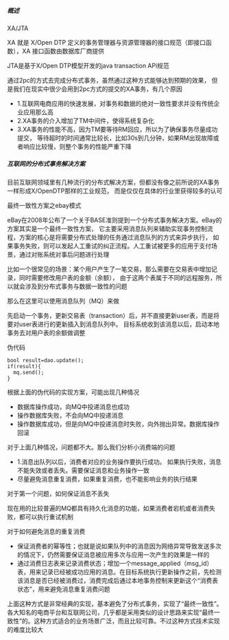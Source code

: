 ##### 概述
XA/JTA

XA 就是 X/Open DTP 定义的事务管理器与资源管理器的接口规范（即接口函数），XA 接口函数由数据库厂商提供

JTA是基于X/Open DTP模型开发的java transaction APi规范

通过2pc的方式去完成分布式事务，虽然通过这种方式能够达到预期的效果，
但是我们在现实中很少会用到2pc方式的提交的XA事务，有几个原因
- 1.互联网电商应用的快速发展，对事务和数据的绝对一致性要求并没有传统企业应用那么高
- 2.XA事务的介入增加了TM中间件，使得系统复杂化
- 3.XA事务的性能不高，因为TM要等待RM回应，所以为了确保事务尽量成功提交，
等待超时的时间通常比较长，比如30s到几分钟，如果RM出现故障或者响应比较慢，则整个事务的性能严重下降

##### 互联网的分布式事务解决方案
目前互联网领域里有几种流行的分布式解决方案，但都没有像之前所说的XA事务一样形成X/OpenDTP那样的工业规范，
而是仅仅在具体的行业里获得较多的认可

最终一致性方案之ebay模式

eBay在2008年公布了一个关于BASE准则提到一个分布式事务解决方案。eBay的方案其实是一个最终一致性方案，
它主要采用消息队列来辅助实现事务控制流程，方案的核心是将需要分布式处理的任务通过消息队列的方式来异步执行，
如果事务失败，则可以发起人工重试的纠正流程。人工重试被更多的应用于支付场景，通过对账系统对事后问题进行处理

比如一个很常见的场景：某个用户产生了一笔交易，那么需要在交易表中增加记录，同时需要修改用户表的金额（余额），
由于这两个表属于不同的远程服务，所以就会涉及到分布式事务与数据一致性的问题

那么在这里可以使用消息队列（MQ）来做

先启动一个事务，更新交易表（transaction）后，并不直接更新user表，而是将要对user表进行的更新插入到消息队列中。
目标系统收到该消息以后，启动本地事务去对用户表的余额做调整

伪代码
```
bool result=dao.update();
if(result){
  mq.send();
}
```
根据上面的伪代码的实现方案，可能出现几种情况
- 数据库操作成功，向MQ中投递消息也成功
- 操作数据库失败，不会向MQ中投递消息
- 操作数据库成功，但是向MQ中投递消息时失败，向外抛出异常。数据库操作回滚

对于上面几种情况，问题都不大。那么我们分析小消费端的问题

- 1.消息出队列以后，消费者对应的业务操作要执行成功。
如果执行失败，消息不能失效或者丢失。需要保证消息和业务操作一致
- 尽量避免消息重复消费，如果重复消费，也不能影响业务的执行结果

对于第一个问题，如何保证消息不丢失

现在用的比较普遍的MQ都具有持久化消息的功能，如果消费者宕机或者消费失败，都可以执行重试机制

对于如何避免消息的重复消费

- 保证消费者的幂等性；也就是说如果队列中的消息因为网络异常导致发送多次的情况下，仍然需要保证消息被应用多次与应用一次产生的效果是一样的
- 通过消费日志表来记录消费状态；增加一个message_applied（msg_id）表，用来记录已经被成功应用的消息。在目标系统执行更新操作之前，先检测该消息是否已经被消费过，消费完成后通过本地事务控制来更新这个“消费表状态”，用来避免消息重复消费问题

上面这种方式是非常经典的实现，基本避免了分布式事务，实现了“最终一致性”。
各大知名的电商平台和互联网公司，几乎都是采用类似的设计思路来实现“最终一致性”的。这种方式适合的业务场景广泛，而且比较可靠。不过这种方式技术实现的难度比较大




